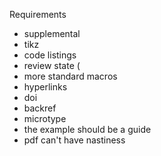 Requirements
* supplemental
* tikz
* code listings
* review state (
* more standard macros
* hyperlinks
* doi
* backref
* microtype
* the example should be a guide
* pdf can't have nastiness

